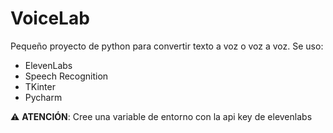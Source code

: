 # VoiceLab

Pequeño proyecto de python para convertir texto a voz o voz a voz. 
Se uso:

- ElevenLabs
- Speech Recognition
- TKinter
- Pycharm

⚠️ **ATENCIÓN**: Cree una variable de entorno con la api key de elevenlabs
